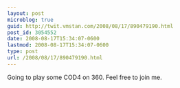 ```yaml
---
layout: post
microblog: true
guid: http://twit.vmstan.com/2008/08/17/890479190.html
post_id: 3054552
date: 2008-08-17T15:34:07-0600
lastmod: 2008-08-17T15:34:07-0600
type: post
url: /2008/08/17/890479190.html
---
```

Going to play some COD4 on 360. Feel free to join me.
